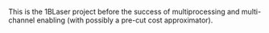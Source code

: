 This is the 1BLaser project before the success of multiprocessing and
multi-channel enabling (with possibly a pre-cut cost approximator).
